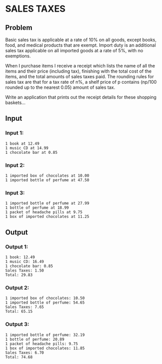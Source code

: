 SALES TAXES
===========

Problem
-------

Basic sales tax is applicable at a rate of 10% on all goods, except books, food, and medical products that are exempt. Import duty is an additional sales tax applicable on all imported goods at a rate of 5%, with no exemptions.

When I purchase items I receive a receipt which lists the name of all the items and their price (including tax), finishing with the total cost of the items, and the total amounts of sales taxes paid.  The rounding rules for sales tax are that for a tax rate of n%, a shelf price of p contains (np/100 rounded up to the nearest 0.05) amount of sales tax.

Write an application that prints out the receipt details for these shopping baskets... 


Input
-----

### Input 1:
	1 book at 12.49
	1 music CD at 14.99
	1 chocolate bar at 0.85

### Input 2:
	1 imported box of chocolates at 10.00
	1 imported bottle of perfume at 47.50

### Input 3:
	1 imported bottle of perfume at 27.99
	1 bottle of perfume at 18.99
	1 packet of headache pills at 9.75
	1 box of imported chocolates at 11.25

Output
------

### Output 1:
	1 book: 12.49
	1 music CD: 16.49
	1 chocolate bar: 0.85
	Sales Taxes: 1.50
	Total: 29.83

### Output 2:
	1 imported box of chocolates: 10.50
	1 imported bottle of perfume: 54.65
	Sales Taxes: 7.65
	Total: 65.15

### Output 3:
	1 imported bottle of perfume: 32.19
	1 bottle of perfume: 20.89
	1 packet of headache pills: 9.75
	1 box of imported chocolates: 11.85
	Sales Taxes: 6.70
	Total: 74.68